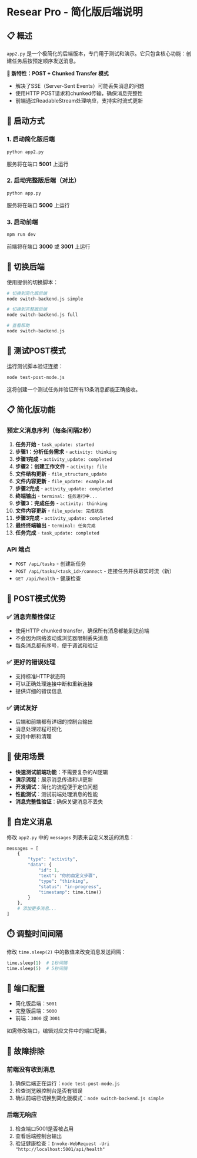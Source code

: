 # Resear Pro - 简化版后端说明

## 📋 概述

`app2.py` 是一个极简化的后端版本，专门用于测试和演示。它只包含核心功能：创建任务后按预定顺序发送消息。

**🚀 新特性：POST + Chunked Transfer 模式**
- 解决了SSE（Server-Sent Events）可能丢失消息的问题
- 使用HTTP POST请求和chunked传输，确保消息完整性
- 前端通过ReadableStream处理响应，支持实时流式更新

## 🚀 启动方式

### 1. 启动简化版后端
```bash
python app2.py
```
服务将在端口 **5001** 上运行

### 2. 启动完整版后端（对比）
```bash
python app.py
```
服务将在端口 **5000** 上运行

### 3. 启动前端
```bash
npm run dev
```
前端将在端口 **3000** 或 **3001** 上运行

## 🔄 切换后端

使用提供的切换脚本：

```bash
# 切换到简化版后端
node switch-backend.js simple

# 切换到完整版后端  
node switch-backend.js full

# 查看帮助
node switch-backend.js
```

## 🧪 测试POST模式

运行测试脚本验证连接：

```bash
node test-post-mode.js
```

这将创建一个测试任务并验证所有13条消息都能正确接收。

## 📋 简化版功能

### 预定义消息序列（每条间隔2秒）

1. **任务开始** - `task_update: started`
2. **步骤1：分析任务需求** - `activity: thinking`
3. **步骤1完成** - `activity_update: completed`
4. **步骤2：创建工作文件** - `activity: file`
5. **文件结构更新** - `file_structure_update`
6. **文件内容更新** - `file_update: example.md`
7. **步骤2完成** - `activity_update: completed`
8. **终端输出** - `terminal: 任务进行中...`
9. **步骤3：完成任务** - `activity: thinking`
10. **文件内容更新** - `file_update: 完成状态`
11. **步骤3完成** - `activity_update: completed`
12. **最终终端输出** - `terminal: 任务完成`
13. **任务完成** - `task_update: completed`

### API 端点

- `POST /api/tasks` - 创建新任务
- `POST /api/tasks/<task_id>/connect` - 连接任务并获取实时流（新）
- `GET /api/health` - 健康检查

## 🎯 POST模式优势

### ✅ **消息完整性保证**
- 使用HTTP chunked transfer，确保所有消息都能到达前端
- 不会因为网络波动或浏览器限制丢失消息
- 每条消息都有序号，便于调试和验证

### ✅ **更好的错误处理**
- 支持标准HTTP状态码
- 可以正确处理连接中断和重新连接
- 提供详细的错误信息

### ✅ **调试友好**
- 后端和前端都有详细的控制台输出
- 消息处理过程可视化
- 支持中断和清理

## 🎯 使用场景

- **快速测试前端功能**：不需要复杂的AI逻辑
- **演示流程**：展示消息传递和UI更新
- **开发调试**：简化的流程便于定位问题
- **性能测试**：测试前端处理消息的性能
- **消息完整性验证**：确保关键消息不丢失

## 📝 自定义消息

修改 `app2.py` 中的 `messages` 列表来自定义发送的消息：

```python
messages = [
    {
        "type": "activity",
        "data": {
            "id": 1,
            "text": "你的自定义步骤",
            "type": "thinking",
            "status": "in-progress",
            "timestamp": time.time()
        }
    },
    # 添加更多消息...
]
```

## ⏱️ 调整时间间隔

修改 `time.sleep(2)` 中的数值来改变消息发送间隔：

```python
time.sleep(1)  # 1秒间隔
time.sleep(5)  # 5秒间隔
```

## 🔧 端口配置

- 简化版后端：`5001`
- 完整版后端：`5000`
- 前端：`3000` 或 `3001`

如需修改端口，编辑对应文件中的端口配置。

## 🐛 故障排除

### 前端没有收到消息
1. 确保后端正在运行：`node test-post-mode.js`
2. 检查浏览器控制台是否有错误
3. 确认前端已切换到简化版模式：`node switch-backend.js simple`

### 后端无响应
1. 检查端口5001是否被占用
2. 查看后端控制台输出
3. 验证健康检查：`Invoke-WebRequest -Uri "http://localhost:5001/api/health"` 